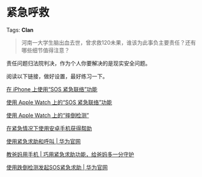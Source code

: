 # 紧急呼救

Tags: **Clan**

> 河南一大学生脑出血去世，曾求救120未果，谁该为此事负主要责任？还有哪些细节值得注意？



责任问题归法院判决，作为个人你要解决的是现实安全问题。

阅读以下链接，做好设置，最好练习一下。

[在 iPhone 上使用“SOS 紧急联络”功能](https://link.zhihu.com/?target=https%3A//support.apple.com/zh-cn/HT208076)  


[使用 Apple Watch 上的“SOS 紧急联络”功能](https://link.zhihu.com/?target=https%3A//support.apple.com/zh-cn/HT206983)  


[使用 Apple Watch 上的“摔倒检测”](https://link.zhihu.com/?target=https%3A//support.apple.com/zh-cn/HT208944)  


[在紧急情况下使用安卓手机获得帮助](https://link.zhihu.com/?target=https%3A//support.google.com/android/answer/9319337%3Fhl%3Dzh-Hans)  


[使用紧急求助和呼叫 | 华为官网](https://link.zhihu.com/?target=https%3A//consumer.huawei.com/cn/support/content/zh-cn15768997/)  


[教爸妈用手机 | 巧用紧急求助功能，给爸妈多一分守护](https://link.zhihu.com/?target=https%3A//consumer.huawei.com/cn/support/article/zh-cn15675895/)  


[使用跌倒检测发起SOS紧急求助 | 华为官网](https://link.zhihu.com/?target=https%3A//consumer.huawei.com/cn/support/content/zh-cn15817400/)

